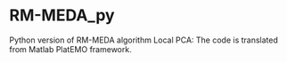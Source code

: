 # RM-MEDA_py
Python version of RM-MEDA algorithm
Local PCA: The code is translated from Matlab PlatEMO framework.
